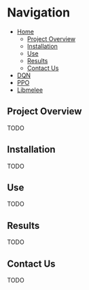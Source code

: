 # Navigation

* [Home](#project-overview)
  * [Project Overview](#project-overview)
  * [Installation](#installation)
  * [Use](#use)
  * [Results](#results)
  * [Contact Us](#contact-us)
* [DQN](dqn-readme.md)
* [PPO](ppo-readme.md)
* [Libmelee](libmelee/README.md)

## Project Overview
TODO

## Installation
TODO

## Use
TODO

## Results
TODO

## Contact Us
TODO
